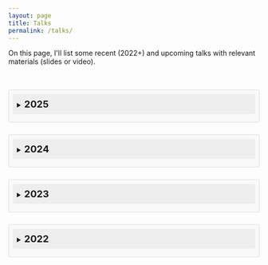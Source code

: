 ```yaml
---
layout: page
title: Talks
permalink: /talks/
---
```


<style>
  .timeline {
    position: relative;
    margin: 2rem 0;
    padding: 1rem 0;
    list-style: none;
  }

  .timeline::before {
    content: '';
    position: absolute;
    top: 0;
    bottom: 0;
    left: 20px;
    width: 4px;
    background: transparent;
  }

  .timeline-item {
    position: relative;
    margin: 2rem 0;
    padding-left: 2.5rem;
  }

  .timeline-item::before {
    content: '';
    position: absolute;
    top: 0.5rem;
    left: 10px;
    width: 20px;
    height: 20px;
    background: #3498db;
    border-radius: 50%;
  }

  .tags {
    display: inline-block;
    padding: 0.2rem 0.5rem;
    margin: 0.2rem;
    background: #f0f0f0;
    border-radius: 0.3rem;
    font-size: 0.8rem;
    color: #555;
  }

  .icon {
    margin-right: 0.5rem;
  }

  @media (max-width: 600px) {
    .timeline-item {
      padding-left: 1.5rem;
    }

    .timeline-item::before {
      left: 5px;
    }

    .timeline::before {
      left: 15px;
    }
  }

  details {
    margin-bottom: 1.5rem;
    padding: 0.5rem;
    border: 1px solid #ddd;
    border-radius: 4px;
    background-color: #f9f9f9;
  }

  summary {
    font-weight: bold;
    cursor: pointer;
    padding: 0.5rem;
    background-color: #eee;
    border-radius: 4px;
    margin-bottom: 0.5rem;
  }

  summary:hover {
    background-color: #ddd;
  }
</style>

<p>On this page, I'll list some recent (2022+) and upcoming talks with relevant materials (slides or video).</p>

<div class="timeline">
  <details>
    <summary><span style="font-size: 1.2rem; font-weight: bold;">2025</span></summary>
    <p>📅 APS March Meeting 2025: <strong>Pending...</strong></p>
    <p>🎤 Cohere AI Invited Talk: <a href="https://youtu.be/70kVz9G2Z-o?si=B_nFGnr4212GcSNv">YouTube Link</a></p>
  </details>
  <details>
    <summary><span style="font-size: 1.2rem; font-weight: bold;">2024</span></summary>
    <p>🎤 Invited Talk at CSU Physics Colloquium: <a href="/assets/CSU24.pdf">slides</a></p>
    <p>📅 IAIFI + UMB Kickoff Event: (see RLC talk below)</p>
    <p>📄 RLC 2024 "Boosting Soft Q-Learning by Bounding": <a href="/assets/rlc-talk.pdf">slides</a></p>
    <p>💻 IAIFI Summer School (hackathon presentation): <a href="/assets/IAIFI24_Hackathon.pdf">slides</a></p>
    <p>🎓 UMB Physics Department Retreat: <a href="/assets/retreat-talk24.pdf">slides pdf</a>, <a href="/assets/retreat-talk24.pptx">slides pptx</a></p>
    <p>🎓 My course (<em>Deep Learning: Theory and Applications</em>) has a <a href="https://github.com/jacobha/deep-learning">GitHub repo</a> </p>
    <p>📅 APS March Meeting 2024: <a href="/assets/APS24.pdf">slides</a></p>
  </details>

  <details>
    <summary><span style="font-size: 1.2rem; font-weight: bold;">2023</span></summary>
    <p>📄 UAI-2023: The first author on our <a href="https://proceedings.mlr.press/v216/arriojas23a/arriojas23a.pdf">paper</a>, Argenis Arriojas, gave a spotlight talk at UAI 23.</p>
    <p>📄 AAAI-2023: <a href="https://www.youtube.com/watch?v=BwdHQFDzc8c">YouTube Link</a></p>
    <p>📅 APS March Meeting 2023.</p>
    <p>🎓 Physics Graduate Club: After the March meeting, I gave a mini-series on machine learning (specifically RL) in physics. Sources: <a href="https://scholar.google.com/citations?user=bj4wnLYAAAAJ&hl=en">Kyle Mills</a> and <a href="https://proceedings.mlr.press/v145/gispen22a.html">Gispen and Lamacraft</a>.</p>
  </details>

  <details>
    <summary><span style="font-size: 1.2rem; font-weight: bold;">2022</span></summary>
    <p>📅 APS March Meeting 2022: <a href="https://www.youtube.com/watch?v=qWjA7VOOxE4&t=311s">YouTube Link</a></p>
    <p>🎓 Applied Physics PhD Oral Qualifying Exam: <a href="/assets/qualifying-exam-slides.pdf">slides</a></p>
    <p>🎓 Physics Graduate Club: Ideas based on <a href="https://www.amazon.com/Mathematical-Mechanic-Physical-Reasoning-Problems/dp/0691154562"><em>The Mathematical Mechanic</em></a> by Mark Levi.</p>
  </details>
</div>
